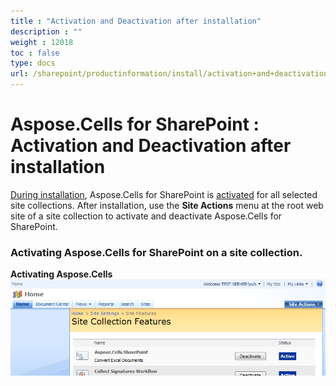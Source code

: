 ```yaml
---
title : "Activation and Deactivation after installation" 
description : "" 
weight : 12018 
toc : false
type: docs
url: /sharepoint/productinformation/install/activation+and+deactivation+after+installation/
---
```


# Aspose.Cells for SharePoint : Activation and Deactivation after installation


[During installation](https://docs2.aspose.com/cells/sharepoint/productinformation/install/installing+aspose.cells+for+sharepoint), Aspose.Cells for SharePoint is [activated](https://docs2.aspose.com/cells/sharepoint/productinformation/install/deployment+and+activation) for all selected site collections. After installation, use the **Site Actions** menu at the root web site of a site collection to activate and deactivate Aspose.Cells for SharePoint.

### Activating Aspose.Cells for SharePoint on a site collection.

**Activating Aspose.Cells**  
![image](6488106.png)

